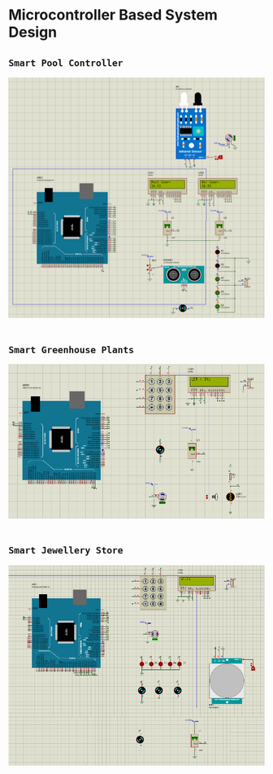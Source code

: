 # Microcontroller Based System Design  

## `Smart Pool Controller` <br>
![](4_Smart%20Pool%20Controller/smart-pool-controller-sample.png)<br><br>
## `Smart Greenhouse Plants` <br>
![](5_Smart%20Greenhouse%20Plants/smart-greenhouse-plants-sample.png)<br><br>
## `Smart Jewellery Store` <br>
![](6_Smart%20Jewellery%20Store/smart-jewellery-store-sample.png)
